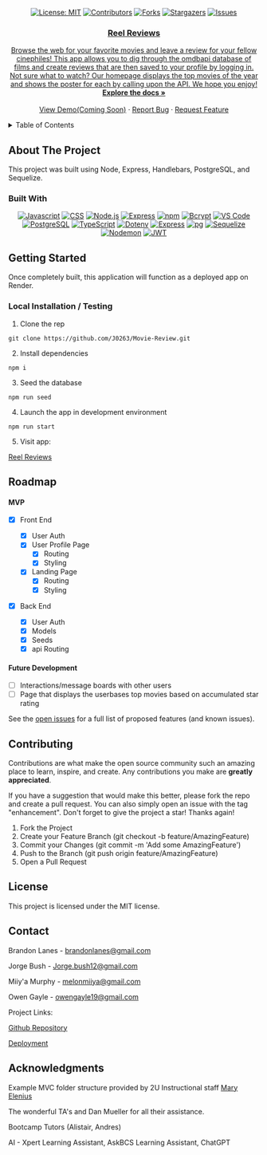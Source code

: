 <!-- For assistance using this README for your project, reach out to your instructinoal staff. -->

<!-- TODO: Highlight "J0263" and shift+command+L (for mac) or cntrl+shift+L (for windows) to select all instances of the example Github Username and type your Username in its place -->
<!-- TODO: Highlight "Movie-Review" and shift+command+L (for mac) or cntrl+shift+L (for windows) to select all instances of the example Github Repository name and type your repostitory name in its place -->

<div align="center">

  <!-- Add additional badges using the following format: -->
  <!-- ![Name](urlToShieldHere)(urlToGithubHere) -->

[![License: MIT](https://img.shields.io/badge/License-MIT-yellow.svg)](https://opensource.org/licenses/MIT)
[![Contributors](https://img.shields.io/github/contributors/J0263/Movie-Review.svg?style=plastic&logo=appveyor)](https://github.com/J0263/Movie-Review/graphs/contributors)
[![Forks](https://img.shields.io/github/forks/J0263/Movie-Review.svg?style=plastic&logo=appveyor)](https://github.com/J0263/Movie-Review/network/members)
[![Stargazers](https://img.shields.io/github/stars/J0263/Movie-Review.svg?style=plastic&logo=appveyor)](https://github.com/J0263/Movie-Review/stargazers)
[![Issues](https://img.shields.io/github/issues/J0263/Movie-Review.svg?style=plastic&logo=appveyor)](https://github.com/J0263/Movie-Review/issues)

</div>

<!-- PROJECT LOGO -->

<div align="center">
  <a href="https://github.com/J0263/Movie-Review">
  <!-- TODO: Correct this file path to a logo if you would like one; otherwise, delete this a href -->
    <!-- <img src="./public/images/" alt="Logo" width="80" height="80">
  </a> -->

<!-- TODO: Edit App name -->
  <h3 align="center">Reel Reviews</h3>

  <p align="center">
  <!-- TODO: Edit App description -->
    Browse the web for your favorite movies and leave a review for your fellow cinephiles! This app allows you to dig through the omdbapi database of films and create reviews that are then saved to your profile by logging in. Not sure what to watch? Our homepage displays the top movies of the year and shows the poster for each by calling upon the API. We hope you enjoy!   <br />
    <a href="https://github.com/J0263/Movie-Review"><strong>Explore the docs »</strong></a>
    <br />
    <br />
    <!-- TODO: Edit deployment link -->
    <a href="https://github.com/J0263/Movie-Review">View Demo(Coming Soon)</a>
    ·
    <a href="https://github.com/J0263/Movie-Review/issues">Report Bug</a>
    ·
    <a href="https://github.com/J0263/Movie-Review/issues">Request Feature</a>

  </p>
</div>

<!-- TABLE OF CONTENTS -->
<details>
  <summary>Table of Contents</summary>
  <ol>
    <li>
      <a href="#about-the-project">About The Project</a>
      <ul>
        <li><a href="#built-with">Built With</a></li>
      </ul>
    </li>
    <li>
      <a href="#getting-started">Getting Started</a>
      <ul>
        <li><a href="#installation">Installation</a></li>
      </ul>
    </li>
    <li><a href="#usage">Usage</a></li>
    <li><a href="#roadmap">Roadmap</a></li>
    <li><a href="#contributing">Contributing</a></li>
    <li><a href="#license">License</a></li>
    <li><a href="#contact">Contact</a></li>
    <li><a href="#acknowledgments">Acknowledgments</a></li>
  </ol>
</details>

<!-- ABOUT THE PROJECT -->

## About The Project

<!-- TODO: add your screenshots or demo videos here -->
<!-- Add screenshots using the following format: -->
<!-- ![Screenshot alt description](directPathOfScreenshots) -->
<!-- Add video demos using the following format: -->
<!-- ![Video alt description](directPathOfVideos) -->

This project was built using Node, Express, Handlebars, PostgreSQL, and Sequelize.

### Built With

<div align="center">

<!-- TODO: Add any additional badges as needed. For more info, visit: https://github.com/J0263/empty-resources/blob/main/assets/images/shields.md -->

[![Javascript](https://img.shields.io/badge/Language-JavaScript-ff0000?style=plastic&logo=JavaScript&logoWidth=10)](https://javascript.info/)
[![CSS](https://img.shields.io/badge/Language-CSS-ff8000?style=plastic&logo=CSS3&logoWidth=10)](https://developer.mozilla.org/en-US/docs/Web/CSS)
[![Node.js](https://img.shields.io/badge/Framework-Node.js-ffff00?style=plastic&logo=Node.js&logoWidth=10)](https://nodejs.org/en/)
[![Express](https://img.shields.io/badge/Framework-Express-80ff00?style=plastic&logo=Express&logoWidth=10)](https://expressjs.com/)
[![npm](https://img.shields.io/badge/Tool-npm-00ff00?style=plastic&logo=npm&logoWidth=10)](https://www.npmjs.com/)
[![Bcrypt](https://img.shields.io/badge/Package-Bcrypt-00ffff?style=plastic&logo=npm&logoWidth=10)](https://www.npmjs.com/package/bcrypt)
[![VS Code](https://img.shields.io/badge/IDE-VSCode-0000ff?style=plastic&logo=VisualStudioCode&logoWidth=10)](https://code.visualstudio.com/docs)
[![PostgreSQL](https://img.shields.io/badge/Database-PostgreSQL-8000ff?style=plastic&logo=PostgreSQL&logoWidth=10)](https://www.postgresql.org/docs/)
[![TypeScript](https://img.shields.io/badge/Language-TypeScript-007ACC?style=plastic&logo=typescript&logoWidth=10)](https://www.typescriptlang.org/)
[![Dotenv](https://img.shields.io/badge/Package-Dotenv-00b894?style=plastic&logo=npm&logoWidth=10)](https://www.npmjs.com/package/dotenv)
[![Express](https://img.shields.io/badge/Framework-Express-80ff00?style=plastic&logo=express&logoWidth=10)](https://expressjs.com/)
[![pg](https://img.shields.io/badge/Package-pg-0984e3?style=plastic&logo=postgresql&logoWidth=10)](https://www.npmjs.com/package/pg)
[![Sequelize](https://img.shields.io/badge/Package-Sequelize-6c5ce7?style=plastic&logo=sequelize&logoWidth=10)](https://sequelize.org/)
[![Nodemon](https://img.shields.io/badge/DevDependency-Nodemon-d63031?style=plastic&logo=nodemon&logoWidth=10)](https://www.npmjs.com/package/nodemon)
[![JWT](https://img.shields.io/badge/Package-JWT-000000?style=plastic&logo=jsonwebtokens&logoWidth=10)](https://jwt.io/)


</div>

<!-- GETTING STARTED -->

## Getting Started

Once completely built, this application will function as a deployed app on Render.

### Local Installation / Testing

1. Clone the rep

```
git clone https://github.com/J0263/Movie-Review.git
```

2. Install dependencies

```
npm i
```

3. Seed the database

```
npm run seed
```

4. Launch the app in development environment

```
npm run start
```

5. Visit app:

[Reel Reviews](https://reel-reviews.onrender.com/)

<!-- ROADMAP -->

## Roadmap

<!-- TODO: Plan out rough roadmap here -->

#### MVP

<!-- This is a nested check-box that displays a nice checked or unchecked list on your Github repo to show your visitor's a quick road map! -->

- [X] Front End

  - [X] User Auth
  - [X] User Profile Page
    - [X] Routing
    - [X] Styling
  - [X] Landing Page
    - [X] Routing
    - [X] Styling

- [X] Back End
  - [X] User Auth
  - [X] Models
  - [X] Seeds
  - [X] api Routing

#### Future Development

- [ ] Interactions/message boards with other users
- [ ] Page that displays the userbases top movies based on accumulated star rating 

See the [open issues](https://github.com/J0263/Movie-Review/issues) for a full list of proposed features (and known issues).

<!-- CONTRIBUTING -->

## Contributing

Contributions are what make the open source community such an amazing place to learn, inspire, and create. Any contributions you make are **greatly appreciated**.

If you have a suggestion that would make this better, please fork the repo and create a pull request. You can also simply open an issue with the tag "enhancement".
Don't forget to give the project a star! Thanks again!

1. Fork the Project
2. Create your Feature Branch (git checkout -b feature/AmazingFeature)
3. Commit your Changes (git commit -m 'Add some AmazingFeature')
4. Push to the Branch (git push origin feature/AmazingFeature)
5. Open a Pull Request

<!-- LICENSE -->

## License

This project is licensed under the MIT license.

<!-- CONTACT -->

## Contact

<!-- TODO: Add your name, portfolio link, and email if you would like here -->

Brandon Lanes - brandonlanes@gmail.com

Jorge Bush - Jorge.bush12@gmail.com

Miiy'a Murphy - melonmiiya@gmail.com

Owen Gayle - owengayle19@gmail.com

Project Links:

[Github Repository](https://github.com/J0263/Movie-Review)

<!-- TODO: add your deployment link here -->

[Deployment](https://reel-reviews.onrender.com/)

<!-- ACKNOWLEDGMENTS -->

## Acknowledgments

<!-- TODO: Add any acknowledgements you would like here -->

Example MVC folder structure provided by 2U Instructional staff [Mary Elenius](https://maryelenius.com/)

The wonderful TA's and Dan Mueller for all their assistance.

Bootcamp Tutors (Alistair, Andres)

AI - Xpert Learning Assistant, AskBCS Learning Assistant, ChatGPT

